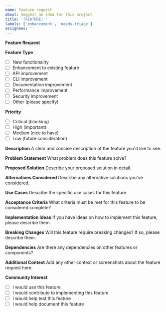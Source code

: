 ```yaml
---
name: Feature request
about: Suggest an idea for this project
title: '[FEATURE] '
labels: ['enhancement', 'needs-triage']
assignees: ''
---
```


**Feature Request**

**Feature Type**
- [ ] New functionality
- [ ] Enhancement to existing feature
- [ ] API improvement
- [ ] CLI improvement
- [ ] Documentation improvement
- [ ] Performance improvement
- [ ] Security improvement
- [ ] Other (please specify)

**Priority**
- [ ] Critical (blocking)
- [ ] High (important)
- [ ] Medium (nice to have)
- [ ] Low (future consideration)

**Description**
A clear and concise description of the feature you'd like to see.

**Problem Statement**
What problem does this feature solve?

**Proposed Solution**
Describe your proposed solution in detail.

**Alternatives Considered**
Describe any alternative solutions you've considered.

**Use Cases**
Describe the specific use cases for this feature.

**Acceptance Criteria**
What criteria must be met for this feature to be considered complete?

**Implementation Ideas**
If you have ideas on how to implement this feature, please describe them.

**Breaking Changes**
Will this feature require breaking changes? If so, please describe them.

**Dependencies**
Are there any dependencies on other features or components?

**Additional Context**
Add any other context or screenshots about the feature request here.

**Community Interest**
- [ ] I would use this feature
- [ ] I would contribute to implementing this feature
- [ ] I would help test this feature
- [ ] I would help document this feature